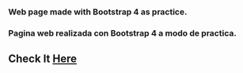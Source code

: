 
### Web page made with Bootstrap 4 as practice.
### Pagina web realizada con Bootstrap 4 a modo de practica. 

## Check It [Here](https://javieragustinale.github.io/guia-hoteles/)
